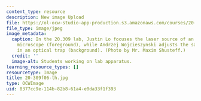 ```yaml
---
content_type: resource
description: New image Upload
file: https://ol-ocw-studio-app-production.s3.amazonaws.com/courses/20-309-biological-engineering-ii-instrumentation-and-measurement-fall-2006/8377cc9e114b82b861a4e0da33f1f393_20-309f06-th.jpg
file_type: image/jpeg
image_metadata:
  caption: In the 20.309 lab, Justin Lo focuses the laser source of an atomic force
    microscope (foreground), while Andrzej Wojcieszynski adjusts the sample mounted
    in an optical trap (background). (Photo by Mr. Maxim Shusteff.)
  credit: ''
  image-alt: Students working on lab apparatus.
learning_resource_types: []
resourcetype: Image
title: 20-309f06-th.jpg
type: OCWImage
uid: 8377cc9e-114b-82b8-61a4-e0da33f1f393
---
```


